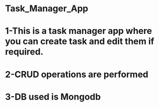 # Task_Manager_App

# 1-This is a task manager app where you can create task and edit them if required.
# 2-CRUD operations are performed
# 3-DB used is Mongodb
